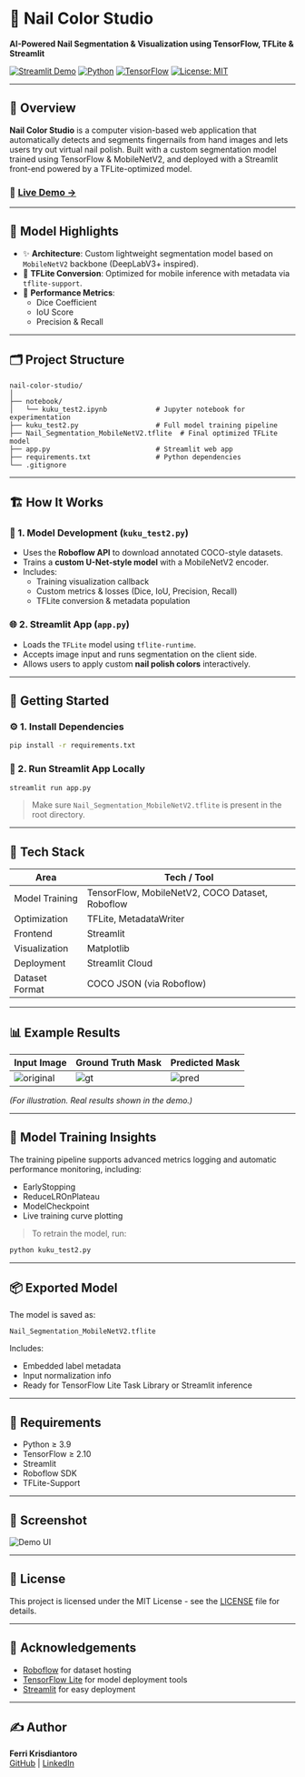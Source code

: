 # 💅 Nail Color Studio

**AI-Powered Nail Segmentation & Visualization using TensorFlow, TFLite & Streamlit**

[![Streamlit Demo](https://img.shields.io/badge/Live%20Demo-Streamlit-green)](https://nail-color-studio-demo.streamlit.app/)
[![Python](https://img.shields.io/badge/Python-3.9%2B-blue.svg)](https://www.python.org/)
[![TensorFlow](https://img.shields.io/badge/TensorFlow-2.x-orange.svg)](https://www.tensorflow.org/)
[![License: MIT](https://img.shields.io/badge/License-MIT-yellow.svg)](LICENSE)

---

## 📌 Overview

**Nail Color Studio** is a computer vision-based web application that automatically detects and segments fingernails from hand images and lets users try out virtual nail polish. Built with a custom segmentation model trained using TensorFlow & MobileNetV2, and deployed with a Streamlit front-end powered by a TFLite-optimized model.

### 🔗 [Live Demo →](https://nail-color-studio-demo.streamlit.app/)

---

## 🧠 Model Highlights

- ✨ **Architecture**: Custom lightweight segmentation model based on `MobileNetV2` backbone (DeepLabV3+ inspired).
- 📱 **TFLite Conversion**: Optimized for mobile inference with metadata via `tflite-support`.
- 🎯 **Performance Metrics**:
  - Dice Coefficient
  - IoU Score
  - Precision & Recall

---

## 🗂 Project Structure

```
nail-color-studio/
│
├── notebook/
│   └── kuku_test2.ipynb            # Jupyter notebook for experimentation
├── kuku_test2.py                   # Full model training pipeline
├── Nail_Segmentation_MobileNetV2.tflite  # Final optimized TFLite model
├── app.py                          # Streamlit web app
├── requirements.txt                # Python dependencies
└── .gitignore
```

---

## 🏗 How It Works

### 🔬 1. Model Development (`kuku_test2.py`)
- Uses the **Roboflow API** to download annotated COCO-style datasets.
- Trains a **custom U-Net-style model** with a MobileNetV2 encoder.
- Includes:
  - Training visualization callback
  - Custom metrics & losses (Dice, IoU, Precision, Recall)
  - TFLite conversion & metadata population

### 🌐 2. Streamlit App (`app.py`)
- Loads the `TFLite` model using `tflite-runtime`.
- Accepts image input and runs segmentation on the client side.
- Allows users to apply custom **nail polish colors** interactively.

---

## 🚀 Getting Started

### ⚙️ 1. Install Dependencies

```bash
pip install -r requirements.txt
```

### 🧪 2. Run Streamlit App Locally

```bash
streamlit run app.py
```

> Make sure `Nail_Segmentation_MobileNetV2.tflite` is present in the root directory.

---

## 🧰 Tech Stack

| Area             | Tech / Tool |
|------------------|-------------|
| Model Training   | TensorFlow, MobileNetV2, COCO Dataset, Roboflow |
| Optimization     | TFLite, MetadataWriter |
| Frontend         | Streamlit |
| Visualization    | Matplotlib |
| Deployment       | Streamlit Cloud |
| Dataset Format   | COCO JSON (via Roboflow) |

---

## 📊 Example Results

| Input Image | Ground Truth Mask | Predicted Mask |
|-------------|-------------------|----------------|
| ![original](assets/sample1.jpg) | ![gt](assets/sample1_gt.jpg) | ![pred](assets/sample1_pred.jpg) |

*(For illustration. Real results shown in the demo.)*

---

## 🔬 Model Training Insights

The training pipeline supports advanced metrics logging and automatic performance monitoring, including:
- EarlyStopping
- ReduceLROnPlateau
- ModelCheckpoint
- Live training curve plotting

> To retrain the model, run:

```bash
python kuku_test2.py
```

---

## 📦 Exported Model

The model is saved as:

```bash
Nail_Segmentation_MobileNetV2.tflite
```

Includes:
- Embedded label metadata
- Input normalization info
- Ready for TensorFlow Lite Task Library or Streamlit inference

---

## 🧪 Requirements

- Python ≥ 3.9
- TensorFlow ≥ 2.10
- Streamlit
- Roboflow SDK
- TFLite-Support

---

## 📸 Screenshot

![Demo UI](assets/demo_screenshot.png)

---

## 📄 License

This project is licensed under the MIT License - see the [LICENSE](LICENSE) file for details.

---

## 🙌 Acknowledgements

- [Roboflow](https://roboflow.com/) for dataset hosting
- [TensorFlow Lite](https://www.tensorflow.org/lite) for model deployment tools
- [Streamlit](https://streamlit.io) for easy deployment

---

## ✍️ Author

**Ferri Krisdiantoro**  
[GitHub](https://github.com/ferrikrisdiantoro) | [LinkedIn](https://linkedin.com/in/ferrikrisdiantoro)
